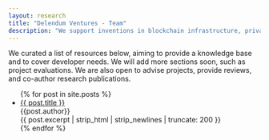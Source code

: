 ```yaml
---
layout: research
title: "Delendum Ventures - Team"
description: "We support inventions in blockchain infrastructure, private computing, and zero-knowledge proof applications"
---
```


<div>
    <p class="text-white text-research-para">
        We curated a list of resources below, aiming to provide a knowledge base and to cover developer needs. We will add more sections soon, such as project evaluations. We are also open to advise projects, provide reviews, and co-author research publications. 
    </p>
    <ul class="no-list-style">
    {% for post in site.posts %}
        <li class="no-list-style post-container">
            <div class="text-white text-large">
                <a class="text-white" href="{{ post.url }}">
                    {{ post.title }}
                </a>
            </div>
            <div class="text-white">
                {{post.author}} 
            </div> 
            {{ post.excerpt | strip_html | strip_newlines | truncate: 200 }}  
        </li>
    {% endfor %}
    </ul>
</div>